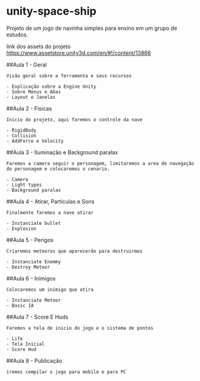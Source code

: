 # unity-space-ship

Projeto de um jogo de navinha simples para ensino em um grupo de estudos.

link dos assets do projeto
https://www.assetstore.unity3d.com/en/#!/content/13866


##Aula 1 - Geral

	Visão geral sobre a ferramenta e seus recursos

	- Explicação sobre a Engine Unity
	- Sobre Menus e Abas
	- Layout e Janelas

##Aula 2 - Fisicas

	Inicio do projeto, aqui faremos o controle da nave

	- RigidBody
	- Collision
	- AddForce e Velocity

##Aula 3 - Iluminação e Background paralax
	
	Faremos a camera seguir o personagem, limitaremos a area de navegação do personagem e colocaremos o cenario.

	- Camera
	- Light types
	- Background paralax

##Aula 4 - Atirar, Particulas e Sons

	Finalmente faremos a nave atirar

	- Instanciate bullet
	- Explosion

##Aula 5 - Perigos

	Criaremos meteoros que aparecerão para destruirmos

	- Instanciate Enemmy
	- Destroy Meteor

##Aula 6 - Inimigos

	Colocaremos um inimigo que atira

	- Instanciate Meteor
	- Basic IA

##Aula 7 - Score E Huds

	Faremos a tela de inicio do jogo e o sistema de pontos

	- Life
	- Tela Inicial
	- Score Hud

##Aula 8 - Publicação

	iremos compilar o jogo para mobile e para PC

	
